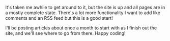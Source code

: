 It's taken me awhile to get around to it, but the site is up and all pages are
in a mostly complete state. There's a lot more functionality I want to add like
comments and an RSS feed but this is a good start!

I'll be posting articles about once a month to start with as I finish out the
site, and we'll see where to go from there. Happy coding!

